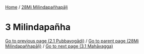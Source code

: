 
[Home](/) / [28Mi Milindapañhapāḷi](../28Mi.md)

# 3 Milindapañha


[Go to previous page (2.1 Pubbayogādi)](2/2.1.md) / [Go to parent page (28Mi Milindapañhapāḷi)](0.md) / [Go to next page (3.1 Mahāvagga)](3/3.1.md)


